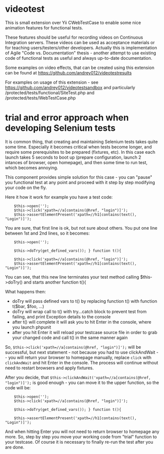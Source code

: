 # videotest

This is small extension over Yii CWebTestCase to enable some nice animation features for functional tests.

These features should be useful for recording videos on Continuous Integration servers. These videos can be used as acceptance materials or for teaching users/testers/other developers. Actually this is implementation of Agile "Code vs. Documentation" thesis - another attempt to use existing code of functional tests as useful and always up-to-date documentation.

Some examples on video effects, that can be created using this extension can be found at https://github.com/andrey012/videotestresults

For examples on usage of this extension - see https://github.com/andrey012/videotestsandbox and particularly /protected/tests/functional/SiteTest.php and /protected/tests/WebTestCase.php

# trial and error approach when developing Selenium tests

It is common thing, that creating and maintaining Selenium tests takes quite some time. Especially it becomes critical when tests become longer, and require some prerequisites to be prepared (fixtures, etc). In this case each launch takes 5 seconds to boot up (prepare configuration, launch 2 intances of browser, open homepage), and then some time to run test, which becomes annoying. 

This component provides simple solution for this case - you can "pause" you functional test at any point and proceed with it step by step modifying your code on the fly. 

Here it how it work for example you have a test code: 
```
    $this->open('');
    $this->click('xpath=//a[contains(@href, "login")]');
    $this->assertElementPresent('xpath=//h1[contains(text(), "Login")]');
```

You are sure, that first line is ok, but not sure about others. You put one line between 1st and 2nd lines, so it becomes: 

```
    $this->open('');
    
    $this->doTry(get_defined_vars()); } function t(){
    
    $this->click('xpath=//a[contains(@href, "login")]');
    $this->assertElementPresent('xpath=//h1[contains(text(), "Login")]');
```

You can see, that this new line terminates your test method calling $this->doTry() and starts another function t(){

What happens then: 
* doTry will pass defined vars to t() by replacing function t() with function t($bar, $foo, ...)
* doTry will wrap call to t() with try...catch block to prevent test from failing, and print Exception details to the console
* after t() will complete it will ask you to hit Enter in the console, where you launch phpunit
* after you hit Enter it will reload your testcase source file in order to grab your changed code and call t() in the same manner again

So, ```$this->click('xpath=//a[contains(@href, "login")]');``` will be successful, but next statement - not because you had to use clickAndWait -- you will return your browser to homepage manually, replace ```click``` with ```clickAndWait``` and hit Enter in the console. The process will continue without need to restart browsers and apply fixtures. 

After you decide, that ```$this->clickAndWait('xpath=//a[contains(@href, "login")]');``` is good enough - you can move it to the upper function, so the code will be: 


```
    $this->open('');
    $this->click('xpath=//a[contains(@href, "login")]');
    
    $this->doTry(get_defined_vars()); } function t(){
    
    $this->assertElementPresent('xpath=//h1[contains(text(), "Login")]');
```

And when hitting Enter you will not need to return browser to homepage any more. So, step by step you move your working code from "trial" function to your testcase. Of course it is necessary to finally re-run the test after you are done. 

